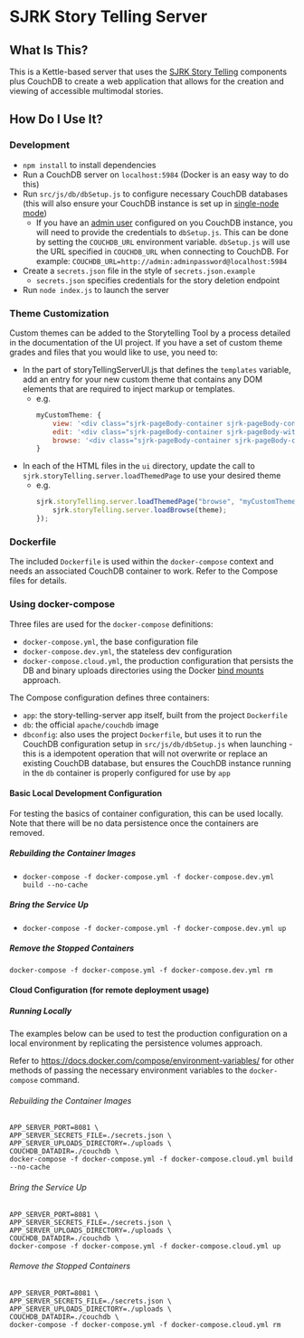 # SJRK Story Telling Server

## What Is This?

This is a Kettle-based server that uses the [SJRK Story Telling](https://github.com/fluid-project/sjrk-story-telling) components plus CouchDB to create a web application that allows for the creation and viewing of accessible multimodal stories.

## How Do I Use It?

### Development

* `npm install` to install dependencies
* Run a CouchDB server on `localhost:5984` (Docker is an easy way to do this)
* Run `src/js/db/dbSetup.js` to configure necessary CouchDB databases (this will also ensure your CouchDB instance is set up in [single-node mode](http://docs.couchdb.org/en/latest/install/setup.html))
    * If you have an [admin user](http://docs.couchdb.org/en/stable/intro/security.html) configured on you CouchDB instance, you will need to provide the credentials to `dbSetup.js`. This can be done by setting the `COUCHDB_URL` environment variable. `dbSetup.js` will use the URL specified in `COUCHDB_URL` when connecting to CouchDB. For example: `COUCHDB_URL=http://admin:adminpassword@localhost:5984`
* Create a `secrets.json` file in the style of `secrets.json.example`
    * `secrets.json` specifies credentials for the story deletion endpoint
* Run `node index.js` to launch the server

### Theme Customization
Custom themes can be added to the Storytelling Tool by a process detailed in the documentation of the UI project. If you have a set of custom theme grades and files that you would like to use, you need to:
- In the part of storyTellingServerUI.js that defines the `templates` variable, add an entry for your new custom theme that contains any DOM elements that are required to inject markup or templates.
    - e.g.
        ```javascript
        myCustomTheme: {
            view: '<div class="sjrk-pageBody-container sjrk-pageBody-container-oneColumn"> YOUR CUSTOM CONTAINERS GO HERE </div>',
            edit: '<div class="sjrk-pageBody-container sjrk-pageBody-with-sidebars"> YOUR CUSTOM CONTAINERS GO HERE </div>',
            browse: '<div class="sjrk-pageBody-container sjrk-pageBody-container-oneColumn"> YOUR CUSTOM CONTAINERS GO HERE</div>'
        }
        ```
- In each of the HTML files in the `ui` directory, update the call to `sjrk.storyTelling.server.loadThemedPage` to use your desired theme
    - e.g.
        ```javascript
        sjrk.storyTelling.server.loadThemedPage("browse", "myCustomTheme", function (theme) {
            sjrk.storyTelling.server.loadBrowse(theme);
        });
        ```

### Dockerfile

The included `Dockerfile` is used within the `docker-compose` context and needs an associated CouchDB container to work. Refer to the Compose files for details.

### Using docker-compose

Three files are used for the `docker-compose` definitions:

- `docker-compose.yml`, the base configuration file
- `docker-compose.dev.yml`, the stateless dev configuration
- `docker-compose.cloud.yml`, the production configuration that persists the DB and binary uploads directories using the Docker [bind mounts](https://docs.docker.com/storage/bind-mounts/) approach.

The Compose configuration defines three containers:
- `app`: the story-telling-server app itself, built from the project `Dockerfile`
- `db`: the official `apache/couchdb` image
- `dbconfig`: also uses the project `Dockerfile`, but uses it to run the CouchDB configuration setup in `src/js/db/dbSetup.js` when launching - this is a idempotent operation that will not overwrite or replace an existing CouchDB database, but ensures the CouchDB instance running in the `db` container is properly configured for use by `app`

#### Basic Local Development Configuration

For testing the basics of container configuration, this can be used locally. Note that there will be no data persistence once the containers are removed.

##### Rebuilding the Container Images

* `docker-compose -f docker-compose.yml -f docker-compose.dev.yml build --no-cache`

##### Bring the Service Up

* `docker-compose -f docker-compose.yml -f docker-compose.dev.yml up`

##### Remove the Stopped Containers

`docker-compose -f docker-compose.yml -f docker-compose.dev.yml rm`

#### Cloud Configuration (for remote deployment usage)

##### Running Locally

The examples below can be used to test the production configuration on a local environment by replicating the persistence volumes approach.

Refer to https://docs.docker.com/compose/environment-variables/ for other methods of passing the necessary environment variables to the `docker-compose` command.

###### Rebuilding the Container Images

```
APP_SERVER_PORT=8081 \
APP_SERVER_SECRETS_FILE=./secrets.json \
APP_SERVER_UPLOADS_DIRECTORY=./uploads \
COUCHDB_DATADIR=./couchdb \
docker-compose -f docker-compose.yml -f docker-compose.cloud.yml build --no-cache
```

###### Bring the Service Up

```
APP_SERVER_PORT=8081 \
APP_SERVER_SECRETS_FILE=./secrets.json \
APP_SERVER_UPLOADS_DIRECTORY=./uploads \
COUCHDB_DATADIR=./couchdb \
docker-compose -f docker-compose.yml -f docker-compose.cloud.yml up
```

###### Remove the Stopped Containers

```
APP_SERVER_PORT=8081 \
APP_SERVER_SECRETS_FILE=./secrets.json \
APP_SERVER_UPLOADS_DIRECTORY=./uploads \
COUCHDB_DATADIR=./couchdb \
docker-compose -f docker-compose.yml -f docker-compose.cloud.yml rm
```
